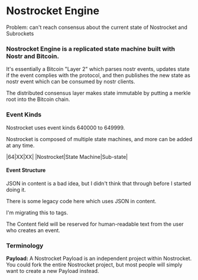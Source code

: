 # Nostrocket Engine
Problem: can't reach consensus about the current state of Nostrocket and Subrockets

### Nostrocket Engine is a replicated state machine built with Nostr and Bitcoin.

It's essentially a Bitcoin "Layer 2" which parses nostr events, updates state if the event complies with the protocol, and then publishes the new state as nostr event which can be consumed by nostr clients.

The distributed consensus layer makes state immutable by putting a merkle root into the Bitcoin chain.

### Event Kinds
Nostrocket uses event kinds 640000 to 649999.

Nostrocket is composed of multiple state machines, and more can be added at any time.

|64|XX|XX|
|Nostrocket|State Machine|Sub-state|

#### Event Structure
JSON in content is a bad idea, but I didn't think that through before I started doing it.

There is some legacy code here which uses JSON in content.

I'm migrating this to tags.

The Content field will be reserved for human-readable text from the user who creates an event.

### Terminology
**Payload:** A Nostrocket Payload is an independent project within Nostrocket. You could fork the entire Nostrocket project, but most people will simply want to create a new Payload instead. 
